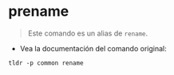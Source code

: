 # prename

> Este comando es un alias de `rename`.

- Vea la documentación del comando original:

`tldr -p common rename`
